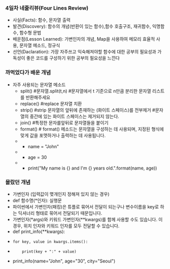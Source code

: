 ### **4일차 네줄리뷰(Four Lines Review)** ###
- 사실(Facts): 함수, 문자열 출력
- 발견(Discovery): 함수의 개념(반환이 있는 함수),함수 호출구조, 재귀함수, 익명함수, 함수형 문법
- 배운점(Lesson Learned): 가변인자의 개념, Map을 사용하여 메모리 효율적 사용, 문자열 메소드, 정규식
- 선언(Daclaration): 가장 자주쓰고 익숙해져야할 함수에 대한 공부의 필요성과 가독성이 좋은 코드를 구성하기 위한 공부의 필요성을 느낀다 


### 까먹었다가 배운 개념  ###
- 자주 사용되는 문자열 메소드
  - split() #문자열.split(t,n) #문자열에서 t 기준으로 n만큼 분리한 문자열 리스트를 반환해주세요
  - replace()    #replace 문자열 치환
  - strip()  #strip 문자열의 앞뒤에 존재하는 (화이트 스페이스)를 전부제거 #문자열의 중간에 있는 화이트 스페이스는 제거되지 않는다.
  - join()  #특정한 문자를앞뒤로 문자열들을 붙이기
  - format()  # format() 메소드는 문자열을 구성하는 데 사용되며, 지정된 형식에 맞게 값을 포맷하거나 출력하는 데 사용됩니다.
  - - name = "John"
  - - age = 30
  - - print("My name is {} and I'm {} years old.".format(name, age))


### 몰랐던 개념 ###
- 가변인자 (입력값이 몆개인지 정해져 있지 않는 경우)
- def 함수명(*인자): 실행문
- 파이썬에서 가변인자(패킹)은 튜플로 묶어서 전달이 되는구나
 변수이름을 key로 하는 딕셔너리 형태로 묶어서 전달되기 때문입니다.
- 가변인자(*args)와 키워드 가변인자(**kwargs)를 함께 사용할 수도 있습니다. 이 경우, 위치 인자와 키워드 인자를 모두 전달할 수 있습니다.
- def print_info(**kwargs):
-     for key, value in kwargs.items():
-         print(key + ":" + value)
- print_info(name="John", age="30", city="Seoul")
